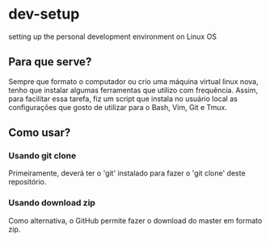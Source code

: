 # dev-setup
setting up the personal development environment on Linux OS

## Para que serve?
Sempre que formato o computador ou crio uma máquina virtual linux nova, tenho que instalar algumas ferramentas que utilizo com frequência. 
Assim, para facilitar essa tarefa, fiz um script que instala no usuário local as configurações que gosto de utilizar para o Bash, Vim, Git e Tmux.

## Como usar?


### Usando git clone
Primeiramente, deverá ter o 'git' instalado para fazer o 'git clone' deste
repositório.

### Usando download zip
Como alternativa, o GitHub permite fazer o download do master em formato zip.

###  

